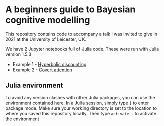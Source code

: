 # A beginners guide to Bayesian cognitive modelling

This repository contains code to accompany a talk I was invited to give in 2021 at the University of Leicester, UK.

We have 2 Jupyter notebooks full of Julia code. These were run with Julia version 1.5.3
- Example 1 - [Hyperbolic discounting](hyperbolic_discounting.ipynb)
- Example 2 - [Covert attention](covert_attention.ipynb)

## Julia environment

To avoid any version clashes with other Julia packages, you can use the environment contained here. In a Julia session, simply type `]` to enter package mode. Make sure your working directory is set to the location to where you saved this repository locally. Then type `activate .` to activate the environment